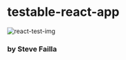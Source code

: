 # testable-react-app

![react-test-img](https://encrypted-tbn0.gstatic.com/images?q=tbn%3AANd9GcTYeB51CTkaZgAw99NY_0g7bDbBFFazTBz7L6uDyQUKBoL7j0xb&usqp=CAU)


### by Steve Failla
